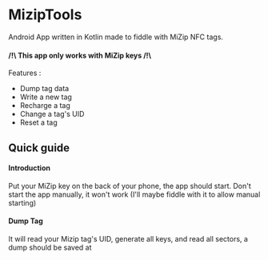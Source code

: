 # MizipTools

Android App written in Kotlin made to fiddle with MiZip NFC tags.

#### /!\ This app only works with MiZip keys /!\

Features :

- Dump tag data
- Write a new tag
- Recharge a tag
- Change a tag's UID
- Reset a tag

## Quick guide

#### Introduction
Put your MiZip key on the back of your phone, the app should start.
Don't start the app manually, it won't work (I'll maybe fiddle with it to allow manual starting)

#### Dump Tag
It will read your Mizip tag's UID, generate all keys, and read all sectors, a dump should be saved at 
